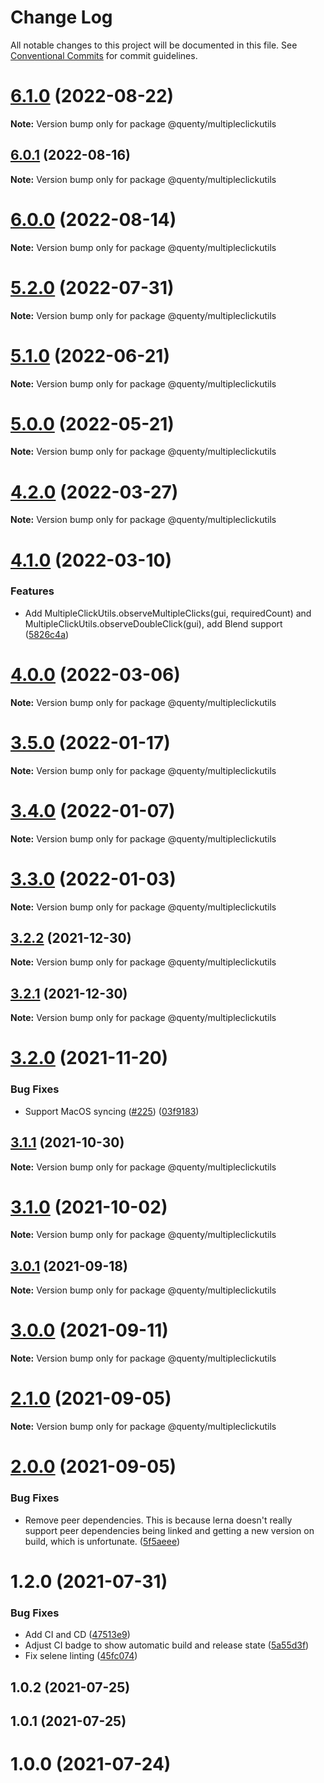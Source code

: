 # Change Log

All notable changes to this project will be documented in this file.
See [Conventional Commits](https://conventionalcommits.org) for commit guidelines.

# [6.1.0](https://github.com/Quenty/NevermoreEngine/compare/@quenty/multipleclickutils@6.0.1...@quenty/multipleclickutils@6.1.0) (2022-08-22)

**Note:** Version bump only for package @quenty/multipleclickutils





## [6.0.1](https://github.com/Quenty/NevermoreEngine/compare/@quenty/multipleclickutils@6.0.0...@quenty/multipleclickutils@6.0.1) (2022-08-16)

**Note:** Version bump only for package @quenty/multipleclickutils





# [6.0.0](https://github.com/Quenty/NevermoreEngine/compare/@quenty/multipleclickutils@5.2.0...@quenty/multipleclickutils@6.0.0) (2022-08-14)

**Note:** Version bump only for package @quenty/multipleclickutils





# [5.2.0](https://github.com/Quenty/NevermoreEngine/compare/@quenty/multipleclickutils@5.1.0...@quenty/multipleclickutils@5.2.0) (2022-07-31)

**Note:** Version bump only for package @quenty/multipleclickutils





# [5.1.0](https://github.com/Quenty/NevermoreEngine/compare/@quenty/multipleclickutils@5.0.0...@quenty/multipleclickutils@5.1.0) (2022-06-21)

**Note:** Version bump only for package @quenty/multipleclickutils





# [5.0.0](https://github.com/Quenty/NevermoreEngine/compare/@quenty/multipleclickutils@4.2.0...@quenty/multipleclickutils@5.0.0) (2022-05-21)

**Note:** Version bump only for package @quenty/multipleclickutils





# [4.2.0](https://github.com/Quenty/NevermoreEngine/compare/@quenty/multipleclickutils@4.1.0...@quenty/multipleclickutils@4.2.0) (2022-03-27)

**Note:** Version bump only for package @quenty/multipleclickutils





# [4.1.0](https://github.com/Quenty/NevermoreEngine/compare/@quenty/multipleclickutils@4.0.0...@quenty/multipleclickutils@4.1.0) (2022-03-10)


### Features

* Add MultipleClickUtils.observeMultipleClicks(gui, requiredCount) and MultipleClickUtils.observeDoubleClick(gui), add Blend support ([5826c4a](https://github.com/Quenty/NevermoreEngine/commit/5826c4af61edcf18e8c925bc2e2d90db3c35211c))





# [4.0.0](https://github.com/Quenty/NevermoreEngine/compare/@quenty/multipleclickutils@3.5.0...@quenty/multipleclickutils@4.0.0) (2022-03-06)

**Note:** Version bump only for package @quenty/multipleclickutils





# [3.5.0](https://github.com/Quenty/NevermoreEngine/compare/@quenty/multipleclickutils@3.4.0...@quenty/multipleclickutils@3.5.0) (2022-01-17)

**Note:** Version bump only for package @quenty/multipleclickutils





# [3.4.0](https://github.com/Quenty/NevermoreEngine/compare/@quenty/multipleclickutils@3.3.0...@quenty/multipleclickutils@3.4.0) (2022-01-07)

**Note:** Version bump only for package @quenty/multipleclickutils





# [3.3.0](https://github.com/Quenty/NevermoreEngine/compare/@quenty/multipleclickutils@3.2.2...@quenty/multipleclickutils@3.3.0) (2022-01-03)

**Note:** Version bump only for package @quenty/multipleclickutils





## [3.2.2](https://github.com/Quenty/NevermoreEngine/compare/@quenty/multipleclickutils@3.2.1...@quenty/multipleclickutils@3.2.2) (2021-12-30)

**Note:** Version bump only for package @quenty/multipleclickutils





## [3.2.1](https://github.com/Quenty/NevermoreEngine/compare/@quenty/multipleclickutils@3.2.0...@quenty/multipleclickutils@3.2.1) (2021-12-30)

**Note:** Version bump only for package @quenty/multipleclickutils





# [3.2.0](https://github.com/Quenty/NevermoreEngine/compare/@quenty/multipleclickutils@3.1.1...@quenty/multipleclickutils@3.2.0) (2021-11-20)


### Bug Fixes

* Support MacOS syncing ([#225](https://github.com/Quenty/NevermoreEngine/issues/225)) ([03f9183](https://github.com/Quenty/NevermoreEngine/commit/03f918392c6a5bdd33f8a17c38de371d1e06c67a))





## [3.1.1](https://github.com/Quenty/NevermoreEngine/compare/@quenty/multipleclickutils@3.1.0...@quenty/multipleclickutils@3.1.1) (2021-10-30)

**Note:** Version bump only for package @quenty/multipleclickutils





# [3.1.0](https://github.com/Quenty/NevermoreEngine/compare/@quenty/multipleclickutils@3.0.1...@quenty/multipleclickutils@3.1.0) (2021-10-02)

**Note:** Version bump only for package @quenty/multipleclickutils





## [3.0.1](https://github.com/Quenty/NevermoreEngine/compare/@quenty/multipleclickutils@3.0.0...@quenty/multipleclickutils@3.0.1) (2021-09-18)

**Note:** Version bump only for package @quenty/multipleclickutils





# [3.0.0](https://github.com/Quenty/NevermoreEngine/compare/@quenty/multipleclickutils@2.1.0...@quenty/multipleclickutils@3.0.0) (2021-09-11)

**Note:** Version bump only for package @quenty/multipleclickutils





# [2.1.0](https://github.com/Quenty/NevermoreEngine/compare/@quenty/multipleclickutils@2.0.0...@quenty/multipleclickutils@2.1.0) (2021-09-05)

**Note:** Version bump only for package @quenty/multipleclickutils





# [2.0.0](https://github.com/Quenty/NevermoreEngine/compare/@quenty/multipleclickutils@1.2.0...@quenty/multipleclickutils@2.0.0) (2021-09-05)


### Bug Fixes

* Remove peer dependencies. This is because lerna doesn't really support peer dependencies being linked and getting a new version on build, which is unfortunate. ([5f5aeee](https://github.com/Quenty/NevermoreEngine/commit/5f5aeeea8de9975435309e53679f0ef7064f9dd0))





# 1.2.0 (2021-07-31)


### Bug Fixes

* Add CI and CD ([47513e9](https://github.com/Quenty/NevermoreEngine/commit/47513e9b568162707534af132396dd8756947dd3))
* Adjust CI badge to show automatic build and release state ([5a55d3f](https://github.com/Quenty/NevermoreEngine/commit/5a55d3f19bf8d66a760d67da9b56ed47fab74656))
* Fix selene linting ([45fc074](https://github.com/Quenty/NevermoreEngine/commit/45fc07489ee59127ac6582689f19a0e87c1e5b5a))



## 1.0.2 (2021-07-25)



## 1.0.1 (2021-07-25)



# 1.0.0 (2021-07-24)

